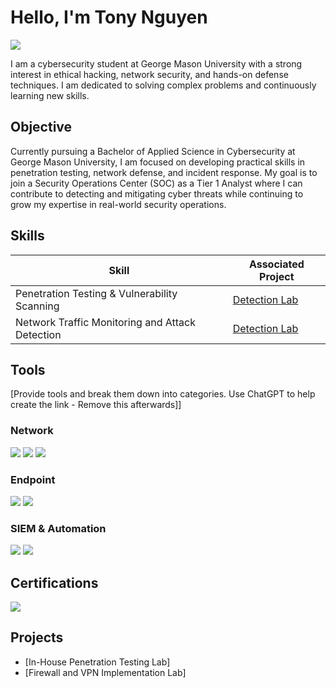 # Hello, I'm Tony Nguyen
<a href="https://www.linkedin.com/in/nguyentony-cyber/"><img src="https://img.shields.io/badge/-LinkedIn-0072b1?&style=for-the-badge&logo=linkedin&logoColor=white" /></a>

I am a cybersecurity student at George Mason University with a strong interest in ethical hacking, network security, and hands-on defense techniques. I am dedicated to solving complex problems and continuously learning new skills.

## Objective


Currently pursuing a Bachelor of Applied Science in Cybersecurity at George Mason University, I am focused on developing practical skills in penetration testing, network defense, and incident response. My goal is to join a Security Operations Center (SOC) as a Tier 1 Analyst where I can contribute to detecting and mitigating cyber threats while continuing to grow my expertise in real-world security operations.

## Skills


| Skill                                         | Associated Project         |
|-----------------------------------------------|----------------------------|
|Penetration Testing & Vulnerability Scanning        | <a href="https://google.com">Detection Lab</a>|
| Network Traffic Monitoring and Attack Detection | <a href="https://google.com">Detection Lab</a>|

## Tools
[Provide tools and break them down into categories. Use ChatGPT to help create the link - Remove this afterwards]]

### Network
<div>
    <img src="https://img.shields.io/badge/-Wireshark-1679A7?&style=for-the-badge&logo=Wireshark&logoColor=white" />
    <img src="https://img.shields.io/badge/-Nmap-7AA2F7?&style=for-the-badge&logo=nmap&logoColor=white" />
    <img src="https://img.shields.io/badge/-pfSense-191919?&style=for-the-badge&logo=pfSense&logoColor=white" />
</div>

### Endpoint  
<div>
    <img src="https://img.shields.io/badge/-Kali_Linux-557C94?&style=for-the-badge&logo=kali-linux&logoColor=white" />
    <img src="https://img.shields.io/badge/-Metasploit-FF0000?&style=for-the-badge&logo=metasploit&logoColor=white" />
</div>

### SIEM & Automation  
<div>
    <img src="https://img.shields.io/badge/-Splunk-000000?&style=for-the-badge&logo=Splunk&logoColor=white" />
    <img src="https://img.shields.io/badge/-Microsoft_Sentinel-0078D4?&style=for-the-badge&logo=Microsoft&logoColor=white" />
</div>

## Certifications  
<div>
    <img src="https://img.shields.io/badge/-Security%2B-FF0000?&style=for-the-badge&logo=CompTIA&logoColor=white" />
</div>

## Projects

- [In-House Penetration Testing Lab] 
- [Firewall and VPN Implementation Lab]
